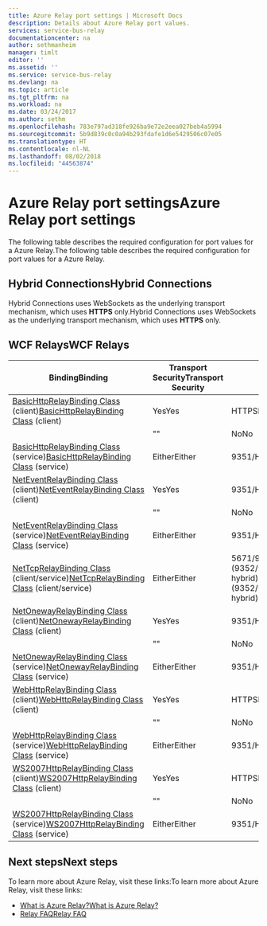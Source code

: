 ```yaml
---
title: Azure Relay port settings | Microsoft Docs
description: Details about Azure Relay port values.
services: service-bus-relay
documentationcenter: na
author: sethmanheim
manager: timlt
editor: ''
ms.assetid: ''
ms.service: service-bus-relay
ms.devlang: na
ms.topic: article
ms.tgt_pltfrm: na
ms.workload: na
ms.date: 03/24/2017
ms.author: sethm
ms.openlocfilehash: 783e797ad318fe926ba9e72e2eea027beb4a5994
ms.sourcegitcommit: 5b9d839c0c0a94b293fdafe1d6e5429506c07e05
ms.translationtype: HT
ms.contentlocale: nl-NL
ms.lasthandoff: 08/02/2018
ms.locfileid: "44563874"
---
```

# <a name="azure-relay-port-settings"></a><span data-ttu-id="461aa-103">Azure Relay port settings</span><span class="sxs-lookup"><span data-stu-id="461aa-103">Azure Relay port settings</span></span>

<span data-ttu-id="461aa-104">The following table describes the required configuration for port values for a Azure Relay.</span><span class="sxs-lookup"><span data-stu-id="461aa-104">The following table describes the required configuration for port values for a Azure Relay.</span></span>

## <a name="hybrid-connections"></a><span data-ttu-id="461aa-105">Hybrid Connections</span><span class="sxs-lookup"><span data-stu-id="461aa-105">Hybrid Connections</span></span>
<span data-ttu-id="461aa-106">Hybrid Connections uses WebSockets as the underlying transport mechanism, which uses **HTTPS** only.</span><span class="sxs-lookup"><span data-stu-id="461aa-106">Hybrid Connections uses WebSockets as the underlying transport mechanism, which uses **HTTPS** only.</span></span> 

## <a name="wcf-relays"></a><span data-ttu-id="461aa-107">WCF Relays</span><span class="sxs-lookup"><span data-stu-id="461aa-107">WCF Relays</span></span>
  
|<span data-ttu-id="461aa-108">Binding</span><span class="sxs-lookup"><span data-stu-id="461aa-108">Binding</span></span>|<span data-ttu-id="461aa-109">Transport Security</span><span class="sxs-lookup"><span data-stu-id="461aa-109">Transport Security</span></span>|<span data-ttu-id="461aa-110">Port</span><span class="sxs-lookup"><span data-stu-id="461aa-110">Port</span></span>|  
|-------------|------------------------|----------|  
|<span data-ttu-id="461aa-111">[BasicHttpRelayBinding Class](/dotnet/api/microsoft.servicebus.basichttprelaybinding) (client)</span><span class="sxs-lookup"><span data-stu-id="461aa-111">[BasicHttpRelayBinding Class](/dotnet/api/microsoft.servicebus.basichttprelaybinding) (client)</span></span>|<span data-ttu-id="461aa-112">Yes</span><span class="sxs-lookup"><span data-stu-id="461aa-112">Yes</span></span>|<span data-ttu-id="461aa-113">HTTPS</span><span class="sxs-lookup"><span data-stu-id="461aa-113">HTTPS</span></span>| 
| |<span data-ttu-id="461aa-114">"</span><span class="sxs-lookup"><span data-stu-id="461aa-114">"</span></span> |<span data-ttu-id="461aa-115">No</span><span class="sxs-lookup"><span data-stu-id="461aa-115">No</span></span>|<span data-ttu-id="461aa-116">HTTP</span><span class="sxs-lookup"><span data-stu-id="461aa-116">HTTP</span></span>|  
|<span data-ttu-id="461aa-117">[BasicHttpRelayBinding Class](/dotnet/api/microsoft.servicebus.basichttprelaybinding) (service)</span><span class="sxs-lookup"><span data-stu-id="461aa-117">[BasicHttpRelayBinding Class](/dotnet/api/microsoft.servicebus.basichttprelaybinding) (service)</span></span>|<span data-ttu-id="461aa-118">Either</span><span class="sxs-lookup"><span data-stu-id="461aa-118">Either</span></span>|<span data-ttu-id="461aa-119">9351/HTTP</span><span class="sxs-lookup"><span data-stu-id="461aa-119">9351/HTTP</span></span>|  
|<span data-ttu-id="461aa-120">[NetEventRelayBinding Class](/dotnet/api/microsoft.servicebus.neteventrelaybinding) (client)</span><span class="sxs-lookup"><span data-stu-id="461aa-120">[NetEventRelayBinding Class](/dotnet/api/microsoft.servicebus.neteventrelaybinding) (client)</span></span>|<span data-ttu-id="461aa-121">Yes</span><span class="sxs-lookup"><span data-stu-id="461aa-121">Yes</span></span>|<span data-ttu-id="461aa-122">9351/HTTPS</span><span class="sxs-lookup"><span data-stu-id="461aa-122">9351/HTTPS</span></span>|  
||<span data-ttu-id="461aa-123">"</span><span class="sxs-lookup"><span data-stu-id="461aa-123">"</span></span> |<span data-ttu-id="461aa-124">No</span><span class="sxs-lookup"><span data-stu-id="461aa-124">No</span></span>|<span data-ttu-id="461aa-125">9350/HTTP</span><span class="sxs-lookup"><span data-stu-id="461aa-125">9350/HTTP</span></span>|  
|<span data-ttu-id="461aa-126">[NetEventRelayBinding Class](/dotnet/api/microsoft.servicebus.neteventrelaybinding) (service)</span><span class="sxs-lookup"><span data-stu-id="461aa-126">[NetEventRelayBinding Class](/dotnet/api/microsoft.servicebus.neteventrelaybinding) (service)</span></span>|<span data-ttu-id="461aa-127">Either</span><span class="sxs-lookup"><span data-stu-id="461aa-127">Either</span></span>|<span data-ttu-id="461aa-128">9351/HTTP</span><span class="sxs-lookup"><span data-stu-id="461aa-128">9351/HTTP</span></span>|  
|<span data-ttu-id="461aa-129">[NetTcpRelayBinding Class](/dotnet/api/microsoft.servicebus.nettcprelaybinding) (client/service)</span><span class="sxs-lookup"><span data-stu-id="461aa-129">[NetTcpRelayBinding Class](/dotnet/api/microsoft.servicebus.nettcprelaybinding) (client/service)</span></span>|<span data-ttu-id="461aa-130">Either</span><span class="sxs-lookup"><span data-stu-id="461aa-130">Either</span></span>|<span data-ttu-id="461aa-131">5671/9352/HTTP (9352/9353 if using hybrid)</span><span class="sxs-lookup"><span data-stu-id="461aa-131">5671/9352/HTTP (9352/9353 if using hybrid)</span></span>|  
|<span data-ttu-id="461aa-132">[NetOnewayRelayBinding Class](/dotnet/api/microsoft.servicebus.netonewayrelaybinding) (client)</span><span class="sxs-lookup"><span data-stu-id="461aa-132">[NetOnewayRelayBinding Class](/dotnet/api/microsoft.servicebus.netonewayrelaybinding) (client)</span></span>|<span data-ttu-id="461aa-133">Yes</span><span class="sxs-lookup"><span data-stu-id="461aa-133">Yes</span></span>|<span data-ttu-id="461aa-134">9351/HTTPS</span><span class="sxs-lookup"><span data-stu-id="461aa-134">9351/HTTPS</span></span>|  
||<span data-ttu-id="461aa-135">"</span><span class="sxs-lookup"><span data-stu-id="461aa-135">"</span></span> |<span data-ttu-id="461aa-136">No</span><span class="sxs-lookup"><span data-stu-id="461aa-136">No</span></span>|<span data-ttu-id="461aa-137">9350/HTTP</span><span class="sxs-lookup"><span data-stu-id="461aa-137">9350/HTTP</span></span>|  
|<span data-ttu-id="461aa-138">[NetOnewayRelayBinding Class](/dotnet/api/microsoft.servicebus.netonewayrelaybinding) (service)</span><span class="sxs-lookup"><span data-stu-id="461aa-138">[NetOnewayRelayBinding Class](/dotnet/api/microsoft.servicebus.netonewayrelaybinding) (service)</span></span>|<span data-ttu-id="461aa-139">Either</span><span class="sxs-lookup"><span data-stu-id="461aa-139">Either</span></span>|<span data-ttu-id="461aa-140">9351/HTTP</span><span class="sxs-lookup"><span data-stu-id="461aa-140">9351/HTTP</span></span>|  
|<span data-ttu-id="461aa-141">[WebHttpRelayBinding Class](/dotnet/api/microsoft.servicebus.webhttprelaybinding) (client)</span><span class="sxs-lookup"><span data-stu-id="461aa-141">[WebHttpRelayBinding Class](/dotnet/api/microsoft.servicebus.webhttprelaybinding) (client)</span></span>|<span data-ttu-id="461aa-142">Yes</span><span class="sxs-lookup"><span data-stu-id="461aa-142">Yes</span></span>|<span data-ttu-id="461aa-143">HTTPS</span><span class="sxs-lookup"><span data-stu-id="461aa-143">HTTPS</span></span>|  
||<span data-ttu-id="461aa-144">"</span><span class="sxs-lookup"><span data-stu-id="461aa-144">"</span></span> |<span data-ttu-id="461aa-145">No</span><span class="sxs-lookup"><span data-stu-id="461aa-145">No</span></span>|<span data-ttu-id="461aa-146">HTTP</span><span class="sxs-lookup"><span data-stu-id="461aa-146">HTTP</span></span>|  
|<span data-ttu-id="461aa-147">[WebHttpRelayBinding Class](/dotnet/api/microsoft.servicebus.webhttprelaybinding) (service)</span><span class="sxs-lookup"><span data-stu-id="461aa-147">[WebHttpRelayBinding Class](/dotnet/api/microsoft.servicebus.webhttprelaybinding) (service)</span></span>|<span data-ttu-id="461aa-148">Either</span><span class="sxs-lookup"><span data-stu-id="461aa-148">Either</span></span>|<span data-ttu-id="461aa-149">9351/HTTP</span><span class="sxs-lookup"><span data-stu-id="461aa-149">9351/HTTP</span></span>|  
|<span data-ttu-id="461aa-150">[WS2007HttpRelayBinding Class](/dotnet/api/microsoft.servicebus.ws2007httprelaybinding) (client)</span><span class="sxs-lookup"><span data-stu-id="461aa-150">[WS2007HttpRelayBinding Class](/dotnet/api/microsoft.servicebus.ws2007httprelaybinding) (client)</span></span>|<span data-ttu-id="461aa-151">Yes</span><span class="sxs-lookup"><span data-stu-id="461aa-151">Yes</span></span>|<span data-ttu-id="461aa-152">HTTPS</span><span class="sxs-lookup"><span data-stu-id="461aa-152">HTTPS</span></span>|  
||<span data-ttu-id="461aa-153">"</span><span class="sxs-lookup"><span data-stu-id="461aa-153">"</span></span> |<span data-ttu-id="461aa-154">No</span><span class="sxs-lookup"><span data-stu-id="461aa-154">No</span></span>|<span data-ttu-id="461aa-155">HTTP</span><span class="sxs-lookup"><span data-stu-id="461aa-155">HTTP</span></span>|  
|<span data-ttu-id="461aa-156">[WS2007HttpRelayBinding Class](/dotnet/api/microsoft.servicebus.ws2007httprelaybinding) (service)</span><span class="sxs-lookup"><span data-stu-id="461aa-156">[WS2007HttpRelayBinding Class](/dotnet/api/microsoft.servicebus.ws2007httprelaybinding) (service)</span></span>|<span data-ttu-id="461aa-157">Either</span><span class="sxs-lookup"><span data-stu-id="461aa-157">Either</span></span>|<span data-ttu-id="461aa-158">9351/HTTP</span><span class="sxs-lookup"><span data-stu-id="461aa-158">9351/HTTP</span></span>|

## <a name="next-steps"></a><span data-ttu-id="461aa-159">Next steps</span><span class="sxs-lookup"><span data-stu-id="461aa-159">Next steps</span></span>
<span data-ttu-id="461aa-160">To learn more about Azure Relay, visit these links:</span><span class="sxs-lookup"><span data-stu-id="461aa-160">To learn more about Azure Relay, visit these links:</span></span>
* [<span data-ttu-id="461aa-161">What is Azure Relay?</span><span class="sxs-lookup"><span data-stu-id="461aa-161">What is Azure Relay?</span></span>](relay-what-is-it.md)
* [<span data-ttu-id="461aa-162">Relay FAQ</span><span class="sxs-lookup"><span data-stu-id="461aa-162">Relay FAQ</span></span>](relay-faq.md)
